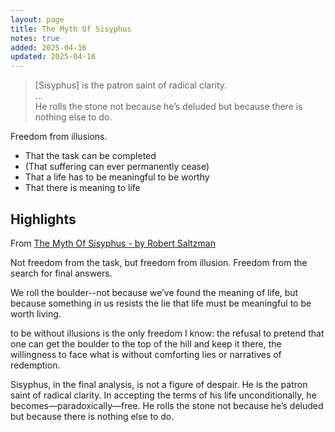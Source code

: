 ```yaml
---
layout: page
title: The Myth Of Sisyphus
notes: true
added: 2025-04-16
updated: 2025-04-16
---
```


> [Sisyphus] is the patron saint of radical clarity.<br>
> ...<br>
> He rolls the stone not because he’s deluded but because there is nothing else to do.

Freedom from illusions.

- That the task can be completed
- (That suffering can ever permanently cease)
- That a life has to be meaningful to be worthy
- That there is meaning to life


## Highlights

From [The Myth Of Sisyphus - by Robert Saltzman](https://robertsaltzman.substack.com/p/the-myth-of-sisyphus-ea5?publication_id=1031398&post_id=161318220&isFreemail=true&r=13ali&triedRedirect=true)

Not freedom from the task, but freedom from illusion. Freedom from the search for final answers.

We roll the boulder--not because we’ve found the meaning of life, but because something in us resists the lie that life must be meaningful to be worth living.

to be without illusions is the only freedom I know: the refusal to pretend that one can get the boulder to the top of the hill and keep it there, the willingness to face what is without comforting lies or narratives of redemption.

Sisyphus, in the final analysis, is not a figure of despair. He is the patron saint of radical clarity. In accepting the terms of his life unconditionally, he becomes—paradoxically—free. He rolls the stone not because he’s deluded but because there is nothing else to do.
